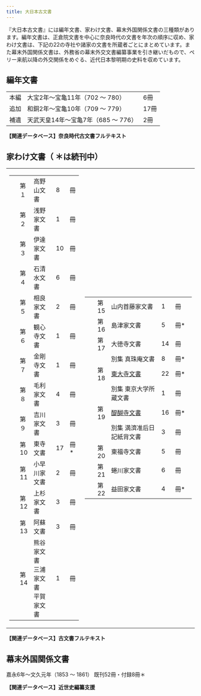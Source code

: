 ```yaml
---
title: 大日本古文書
---
```


『大日本古文書』には編年文書、家わけ文書、幕末外国関係文書の三種類があります。編年文書は、正倉院文書を中心に奈良時代の文書を年次の順序に収め、家わけ文書は、下記の22の寺社や諸家の文書を所蔵者ごとにまとめています。また幕末外国関係文書は、外務省の幕末外交文書編纂事業を引き継いだもので、ペリー来航以降の外交関係をめぐる、近代日本黎明期の史料を収めています。

<h2 class="h03">編年文書</h2>

<table width="100%">
    <tbody>
    <tr>
        <td>本編</td>
        <td>大宝2年～宝亀11年（702 ～ 780）</td>
        <td class="text-right">6冊</td>
    </tr>
    <tr>
        <td>追加</td>
        <td>和銅2年～宝亀10年（709 ～ 779）</td>
        <td class="text-right">17冊</td>
    </tr>
    <tr>
        <td>補遺</td>
        <td>天武天皇14年～宝亀7年（685 ～ 776）</td>
        <td class="text-right">2冊</td>
    </tr>
    </tbody>
</table>

<p class="text-right">
    <b>【関連データベース】奈良時代古文書フルテキスト</b>
</p>

<h2 class="h03 mt-10">家わけ文書（ ＊は続刊中）</h2>

<table width="100%" style="border: 1px none gray">
    <tbody>
    <tr>
        <td width="40%">
        <table width="100%" style="border: 1px none gray">
            <tbody>
            <tr>
                <td class="mtx" width="14%"><br /></td>
                <td class="mtx" width="16%">第１</td>
                <td class="mtx" width="52%">高野山文書</td>
                <td class="mtx ar" width="8%">8</td>
                <td class="mtx" width="10%">冊</td>
            </tr>
            <tr>
                <td class="mtx" width="14%"><br /></td>
                <td class="mtx" width="16%">第２</td>
                <td class="mtx" width="52%">浅野家文書</td>
                <td class="mtx ar" width="8%">1</td>
                <td class="mtx" width="10%">冊</td>
            </tr>
            <tr>
                <td class="mtx" width="14%"><br /></td>
                <td class="mtx" width="16%">第３</td>
                <td class="mtx" width="52%">伊達家文書</td>
                <td class="mtx ar" width="8%">10</td>
                <td class="mtx" width="10%">冊</td>
            </tr>
            <tr>
                <td class="mtx" width="14%"><br /></td>
                <td class="mtx" width="16%">第４</td>
                <td class="mtx" width="52%">石清水文書</td>
                <td class="mtx ar" width="8%">6</td>
                <td class="mtx" width="10%">冊</td>
            </tr>
            <tr>
                <td class="mtx" width="14%"><br /></td>
                <td class="mtx" width="16%">第５</td>
                <td class="mtx" width="52%">相良家文書</td>
                <td class="mtx ar" width="8%">2</td>
                <td class="mtx" width="10%">冊</td>
            </tr>
            <tr>
                <td class="mtx" width="14%"><br /></td>
                <td class="mtx" width="16%">第６</td>
                <td class="mtx" width="52%">観心寺文書</td>
                <td class="mtx ar" width="8%">1</td>
                <td class="mtx" width="10%">冊</td>
            </tr>
            <tr>
                <td class="mtx" width="14%"><br /></td>
                <td class="mtx" width="16%">第７</td>
                <td class="mtx" width="52%">金剛寺文書</td>
                <td class="mtx ar" width="8%">1</td>
                <td class="mtx" width="10%">冊</td>
            </tr>
            <tr>
                <td class="mtx" width="14%"><br /></td>
                <td class="mtx" width="16%">第８</td>
                <td class="mtx" width="52%">毛利家文書</td>
                <td class="mtx ar" width="8%">4</td>
                <td class="mtx" width="10%">冊</td>
            </tr>
            <tr>
                <td class="mtx" width="14%"><br /></td>
                <td class="mtx" width="16%">第９</td>
                <td class="mtx" width="52%">吉川家文書</td>
                <td class="mtx ar" width="8%">3</td>
                <td class="mtx" width="10%">冊</td>
            </tr>
            <tr>
                <td class="mtx" width="14%"><br /></td>
                <td class="mtx" width="16%">第10</td>
                <td class="mtx" width="52%">東寺文書</td>
                <td class="mtx ar" width="8%">17</td>
                <td class="mtx" width="10%">冊*</td>
            </tr>
            <tr>
                <td class="mtx" width="14%"><br /></td>
                <td class="mtx" width="16%">第11</td>
                <td class="mtx" width="52%">小早川家文書</td>
                <td class="mtx ar" width="8%">2</td>
                <td class="mtx" width="10%">冊</td>
            </tr>
            <tr>
                <td class="mtx" width="14%"><br /></td>
                <td class="mtx" width="16%">第12</td>
                <td class="mtx" width="52%">上杉家文書</td>
                <td class="mtx ar" width="8%">3</td>
                <td class="mtx" width="10%">冊</td>
            </tr>
            <tr>
                <td class="mtx" width="14%"><br /></td>
                <td class="mtx" width="16%">第13</td>
                <td class="mtx" width="52%">阿蘇文書</td>
                <td class="mtx ar" width="8%">3</td>
                <td class="mtx" width="10%">冊</td>
            </tr>
            <tr>
                <td class="mtx" width="14%"><br /></td>
                <td class="mtx" width="16%">第14</td>
                <td class="mtx" width="52%">
                熊谷家文書<br />三浦家文書<br />平賀家文書
                </td>
                <td class="mtx ar" width="8%">1</td>
                <td class="mtx" width="10%">冊</td>
            </tr>
            </tbody>
        </table>
        </td>
        <td width="60%">
        <table width="100%" style="border: 1px none gray">
            <tbody>
            <tr>
                <td class="mtx" width="10%"><br /></td>
                <td class="mtx" width="10%">第15</td>
                <td class="mtx" width="55%">山内首藤家文書</td>
                <td class="mtx ar" width="5%">1</td>
                <td class="mtx" width="20%">冊</td>
            </tr>
            <tr>
                <td class="mtx" width="10%"><br /></td>
                <td class="mtx" width="10%">第16</td>
                <td class="mtx" width="55%">島津家文書</td>
                <td class="mtx ar" width="5%">5</td>
                <td class="mtx" width="20%">冊*</td>
            </tr>
            <tr>
                <td class="mtx" width="10%"><br /></td>
                <td class="mtx" width="10%">第17</td>
                <td class="mtx" width="55%">大徳寺文書</td>
                <td class="mtx ar" width="5%">14</td>
                <td class="mtx" width="20%">冊</td>
            </tr>
            <tr>
                <td class="mtx" width="10%"><br /></td>
                <td class="mtx" width="10%"><br /></td>
                <td class="mtx" width="55%">別集 真珠庵文書</td>
                <td class="mtx ar" width="5%">8</td>
                <td class="mtx" width="20%">冊*</td>
            </tr>
            <tr>
                <td class="mtx" width="10%"><br /></td>
                <td class="mtx" width="10%">第18</td>
                <td class="mtx" width="55%">
                <a
                    href="https://www.hi.u-tokyo.ac.jp/personal/endo/todaijinote.html"
                    target="blank"
                    >東大寺文書</a
                >
                </td>
                <td class="mtx ar" width="5%">22</td>
                <td class="mtx" width="20%">冊*</td>
            </tr>
            <tr>
                <td class="mtx" width="10%"><br /></td>
                <td class="mtx" width="10%"><br /></td>
                <td class="mtx" width="55%">別集 東京大学所蔵文書</td>
                <td class="mtx ar" width="5%">1</td>
                <td class="mtx" width="20%">冊</td>
            </tr>
            <tr>
                <td class="mtx" width="10%"><br /></td>
                <td class="mtx" width="10%">第19</td>
                <td class="mtx" width="55%">
                <a
                    href="https://www.hi.u-tokyo.ac.jp/personal/shinichi/daigo.htm"
                    target="blank"
                    >醍醐寺文書</a
                >
                </td>
                <td class="mtx ar" width="5%">16</td>
                <td class="mtx" width="20%">冊*</td>
            </tr>
            <tr>
                <td class="mtx" width="10%"><br /></td>
                <td class="mtx" width="10%"><br /></td>
                <td class="mtx" width="55%">別集 満濟准后日記紙背文書</td>
                <td class="mtx ar" width="5%">3</td>
                <td class="mtx" width="20%">冊</td>
            </tr>
            <tr>
                <td class="mtx" width="10%"><br /></td>
                <td class="mtx" width="10%">第20</td>
                <td class="mtx" width="55%">東福寺文書</td>
                <td class="mtx ar" width="5%">5</td>
                <td class="mtx" width="20%">冊</td>
            </tr>
            <tr>
                <td class="mtx" width="10%"><br /></td>
                <td class="mtx" width="10%">第21</td>
                <td class="mtx" width="55%">蜷川家文書</td>
                <td class="mtx ar" width="5%">6</td>
                <td class="mtx" width="20%">冊</td>
            </tr>
            <tr>
                <td class="mtx" width="10%"><br /></td>
                <td class="mtx" width="10%">第22</td>
                <td class="mtx" width="55%">益田家文書</td>
                <td class="mtx ar" width="5%">4</td>
                <td class="mtx" width="20%">冊*</td>
            </tr>
            </tbody>
        </table>
        </td>
    </tr>
    </tbody>
</table>

<p class="text-right">
    <b>【関連データベース】古文書フルテキスト</b>
</p>

<h2 class="h03 mt-10">幕末外国関係文書</h2>

嘉永6年～文久元年（1853 ～ 1861） 既刊52冊・付録8冊＊

<p class="text-right">
    <b>【関連データベース】近世史編纂支援</b>
</p>

<v-img class="mb-10" height="300px"
    src="/publication/images/pub_komo.jpg"
    caption="益田祥兼譲状（益田家文書）"></v-img>